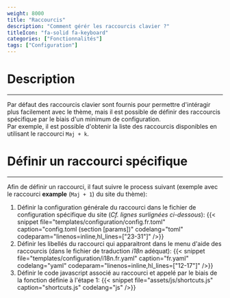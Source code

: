 ```yaml
---
weight: 8000
title: "Raccourcis"
description: "Comment gérér les raccourcis clavier ?"
titleIcon: "fa-solid fa-keyboard"
categories: ["Fonctionnalités"]
tags: ["Configuration"]
---
```


# Description
---

Par défaut des raccourcis clavier sont fournis pour permettre d'intéragir plus facilement avec le thème, mais il est possible de définir des raccourcis spécifique par le biais d'un minimum de configuration.  
Par exemple, il est possible d'obtenir la liste des raccourcis disponibles en utilisant le raccourci `Maj + k`.

# Définir un raccourci spécifique
---

Afin de définir un raccourci, il faut suivre le process suivant (exemple avec le raccourci **example** (`Maj + 1`) du site du thème):

1. Définir la configuration générale du raccourci dans le fichier de configuration spécifique du site (*Cf. lignes surlignées ci-dessous*):
{{< snippet
    file="templates/configuration/config.fr.toml"
    caption="config.toml (section [params])"
    codelang="toml"
    codeparam="linenos=inline,hl_lines=[\"23-31\"]"
/>}}
2. Définir les libellés du raccourci qui apparaitront dans le menu d'aide des raccourcis (dans le fichier de traduction *i18n* adéquat):
{{< snippet
    file="templates/configuration/i18n.fr.yaml"
    caption="fr.yaml"
    codelang="yaml"
    codeparam="linenos=inline,hl_lines=[\"12-17\"]"
/>}}
3. Définir le code javascript associé au raccourci et appelé par le biais de la fonction définie à l'étape 1:
{{< snippet
    file="assets/js/shortcuts.js"
    caption="shortcuts.js"
    codelang="js"
/>}}
